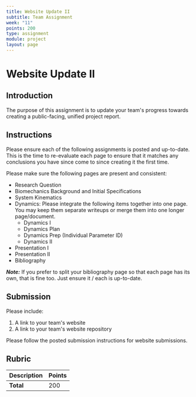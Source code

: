 ```yaml
---
title: Website Update II
subtitle: Team Assignment
week: "11"
points: 200
type: assignment
module: project
layout: page
---
```


# Website Update II

## Introduction

The purpose of this assignment is to update your team's progress towards creating a public-facing, unified project report.

## Instructions
<!--hide-->

Please ensure each of the following assignments is posted and up-to-date.  This is the time to re-evaluate each page to ensure that it matches any conclusions you have since come to since creating it the first time.  

Please make sure the following pages are present and consistent:

* Research Question
* Biomechanics Background and Initial Specifications
* System Kinematics
* Dynamics: Please integrate the following items together into one page. You may keep them separate writeups or merge them into one longer page/document.
    * Dynamics I
    * Dynamics Plan
    * Dynamics Prep (Individual Parameter ID)
    * Dynamics II
* Presentation I
* Presentation II
* Bibliography

**_Note:_** If you prefer to split your bibliography page so that each page has its own, that is fine too.  Just ensure it / each is up-to-date.

## Submission

Please include:

1. A link to your team's website
1. A link to your team's website repository

Please follow the posted submission instructions for website submissions.

<!--
| Kinematics                   | Labeled Figure of your system kinematics                    | 10     |
| Kinematics                   | Motion Plot for important motion path(s)                    | 10     |
| Kinematics                   | Jacobian Calculation                                        | 10     |
| Kinematics                   | Force assumptions                                           | 10     |
| Kinematics                   | power requirements                                          | 10     |
| mechanics & system stiffness | material selection & justification                          |        |
| mechanics & system stiffness | description of experimental data collection                 |        |
| mechanics & system stiffness | calculation of young's modulus                              |        |
| mechanics & system stiffness | calculation of young's modulus second method                |        |
| mechanics & system stiffness | comparison and analysis of the two methods                  |        |
| Dynamics                     | Parameterization of model with justification                |        |
| Dynamics                     | all relevant force / torque models included                 |        |
| Dynamics                     | all important rigid bodies added                            |        |
| Dynamics                     | contact and friction considered                             |        |
| Dynamics                     | constraints formulated correctly                            |        |
| Dynamics                     | energy is plotted and decreasing                            |        |
| dynamics                     | motion looks reasonable for the mass and scale considered   |        |
| Dynamics                     | Animation included                                          |        |
| Optimization                 | "canning" your dynamic model                                |        |
| Optimization                 | model constraints described and added                       |        |
| optimization                 | performance criteria is enunciated with justification       |        |
| optimization                 | plot of performance per generation                          |        |
| validation                   | description of experiment                                   |        |
| presentations                | must link to presentations 1-4 (pdf fine)                   |        |
| final video                  | must embed your final video                                 |        |
| data                         | must include a page holding all the raw data you collected  |        |
| Bibliography                 | Sorted by Author, all references present                    | 20     |
-->
<!--unhide-->

## Rubric

| Description | Points |
|:------------|:-------|
| **Total**   | 200    |
